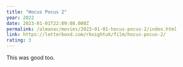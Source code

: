 ```yaml
---
title: "Hocus Pocus 2"
year: 2022
date: 2023-01-01T22:09:08.000Z
permalink: /almanac/movies/2023-01-01-hocus-pocus-2/index.html
link: https://letterboxd.com/rknightuk/film/hocus-pocus-2/
rating: 3
---
```


This was good too.
